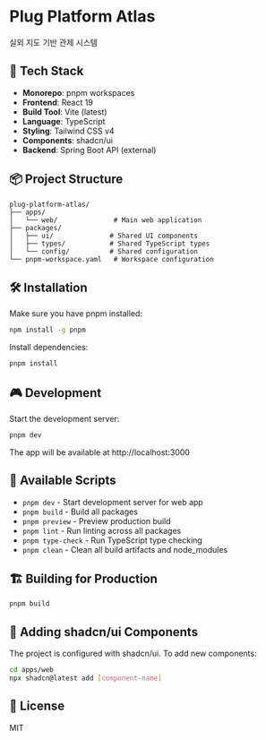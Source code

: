 # Plug Platform Atlas

실외 지도 기반 관제 시스템

## 🚀 Tech Stack

- **Monorepo**: pnpm workspaces
- **Frontend**: React 19
- **Build Tool**: Vite (latest)
- **Language**: TypeScript
- **Styling**: Tailwind CSS v4
- **Components**: shadcn/ui
- **Backend**: Spring Boot API (external)

## 📦 Project Structure

```
plug-platform-atlas/
├── apps/
│   └── web/              # Main web application
├── packages/
│   ├── ui/              # Shared UI components
│   ├── types/           # Shared TypeScript types
│   └── config/          # Shared configuration
└── pnpm-workspace.yaml   # Workspace configuration
```

## 🛠️ Installation

Make sure you have pnpm installed:
```bash
npm install -g pnpm
```

Install dependencies:
```bash
pnpm install
```

## 🎮 Development

Start the development server:
```bash
pnpm dev
```

The app will be available at http://localhost:3000

## 📝 Available Scripts

- `pnpm dev` - Start development server for web app
- `pnpm build` - Build all packages
- `pnpm preview` - Preview production build
- `pnpm lint` - Run linting across all packages
- `pnpm type-check` - Run TypeScript type checking
- `pnpm clean` - Clean all build artifacts and node_modules

## 🏗️ Building for Production

```bash
pnpm build
```

## 🔧 Adding shadcn/ui Components

The project is configured with shadcn/ui. To add new components:

```bash
cd apps/web
npx shadcn@latest add [component-name]
```

## 📄 License

MIT